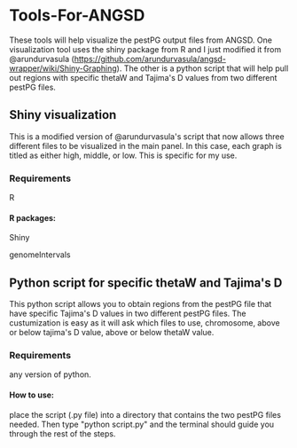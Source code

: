 # Tools-For-ANGSD

These tools will help visualize the pestPG output files from ANGSD. One visualization tool uses the shiny package from R and I just modified it from @arundurvasula (https://github.com/arundurvasula/angsd-wrapper/wiki/Shiny-Graphing). The other is a python script that will help pull out regions with specific thetaW and Tajima's D values from two different pestPG files.

## Shiny visualization

This is a modified version of @arundurvasula's script that now allows three different files to be visualized in the main panel. 
In this case, each graph is titled as either high, middle, or low. This is specific for my use.

### Requirements
R

#### R packages:

Shiny

genomeIntervals

## Python script for specific thetaW and Tajima's D

This python script allows you to obtain regions from the pestPG file that have specific Tajima's D values in two different pestPG files. The custumization is easy as it will ask which files to use, chromosome, above or below tajima's D value, above or below thetaW value.

### Requirements
any version of python.

#### How to use:
place the script (.py file) into a directory that contains the two pestPG files needed. Then type "python script.py" and the terminal should guide you through the rest of the steps.
